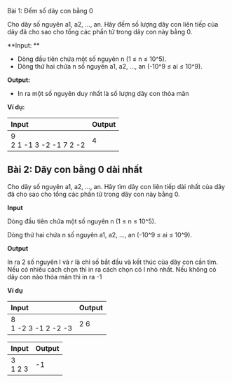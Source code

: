 Bài 1: Đếm số dãy con bằng 0

Cho dãy số nguyên a1, a2, ..., an. Hãy đếm số lượng dãy con liên tiếp của dãy đã cho sao cho tổng các phần tử trong dãy con này bằng 0.

**Input: **
- Dòng đầu tiên chứa một số nguyên n (1 ≤ n ≤ 10^5).
- Dòng thứ hai chứa n số nguyên a1, a2, ..., an (-10^9 ≤ ai ≤ 10^9).

**Output:**
- In ra một số nguyên duy nhất là số lượng dãy con thỏa mãn

**Ví dụ:**

| Input | Output |
|:-------|:--------|
| 9 <br> 2 1 -1 3 -2 -1 7 2 -2 | 4 |

## Bài 2: Dãy con bằng 0 dài nhất

Cho dãy số nguyên a1, a2, ..., an. Hãy tìm dãy con liên tiếp dài nhất của dãy đã cho sao cho tổng các phần tử trong dãy con này bằng 0.

**Input**

Dòng đầu tiên chứa một số nguyên n (1 ≤ n ≤ 10^5).

Dòng thứ hai chứa n số nguyên a1, a2, ..., an (-10^9 ≤ ai ≤ 10^9).

**Output**

In ra 2 số nguyên l và r là chỉ số bắt đầu và kết thúc của dãy con cần tìm. Nếu có nhiều cách chọn thì in ra cách chọn có l nhỏ nhất. Nếu không có dãy con nào thỏa mãn thì in ra -1

**Ví dụ**

| Input | Output |
|:-------|:--------|
| 8 <br> 1 -2 3 -1 2 -2 -3  | 2 6 |

| Input | Output |
|:-------|:--------|
| 3 <br> 1 2 3 | -1 |


